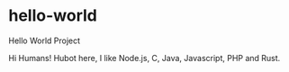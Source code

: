 # hello-world
Hello World Project

Hi Humans!
Hubot here, I like Node.js, C, Java, Javascript, PHP and Rust.
